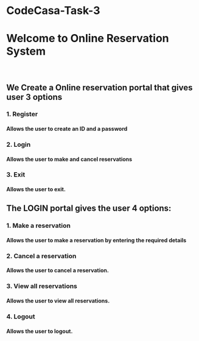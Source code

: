 # CodeCasa-Task-3
<h1> Welcome to Online Reservation System </h1></br>
<h2> We Create a Online reservation portal that gives user 3 options</br></h2>
<h3>1. Register
	<h4> Allows the user to create an ID and a password</h4>
<h3>2. Login 
	<h4> Allows the user to make and cancel reservations
<h3>3. Exit
	<h4> Allows the user to exit.
<h2> The LOGIN portal gives the user 4 options:</br></h2>
<h3>1. Make a reservation
	<h4> Allows the user to make a reservation by entering the required details
<h3>2. Cancel a reservation
	<h4> Allows the user to cancel a reservation.
<h3>3. View all reservations
	<h4> Allows the user to view all reservations.
<h3>4. Logout
	<h4> Allows the user to logout.






